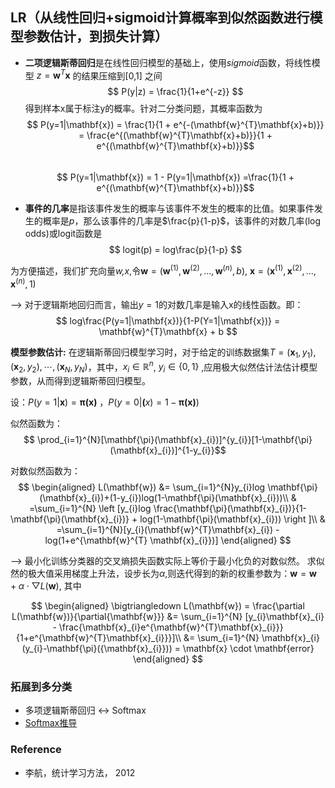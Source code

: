 ## LR（从线性回归+sigmoid计算概率到似然函数进行模型参数估计，到损失计算）
* **二项逻辑斯蒂回归**是在线性回归模型的基础上，使用*sigmoid*函数，将线性模型 $z =  \mathbf{w}^{T}\mathbf{x}$ 
的结果压缩到[0,1] 之间
$$ P(y|z) = \frac{1}{1+e^{-z}} $$
得到样本x属于标注y的概率。针对二分类问题，其概率函数为
$$ P(y=1|\mathbf{x}) = \frac{1}{1 + e^{-(\mathbf{w}^{T}\mathbf{x}+b)}} = \frac{e^{(\mathbf{w}^{T}\mathbf{x}+b)}}{1 + e^{(\mathbf{w}^{T}\mathbf{x}+b)}}$$  
$$ P(y=1|\mathbf{x}) = 1 - P(y=1|\mathbf{x}) =\frac{1}{1 + e^{(\mathbf{w}^{T}\mathbf{x}+b)}}$$

* **事件的几率**是指该事件发生的概率与该事件不发生的概率的比值。如果事件发生的概率是*p*，那么该事件的几率是$\frac{p}{1-p}$，该事件的对数几率(log odds)或logit函数是
$$ logit(p) = log\frac{p}{1-p} $$

为方便描述，我们扩充向量*w,x*,令$\mathbf{w} = (\mathbf{w}^{(1)},\mathbf{w}^{(2)},\dots,\mathbf{w}^{(n)},b)$, $\mathbf{x} = (\mathbf{x}^{(1)},\mathbf{x}^{(2)},\dots,\mathbf{x}^{(n)},1)$

--> 对于逻辑斯地回归而言，输出$y=1$的对数几率是输入x的线性函数。即：
$$ log\frac{P(y=1|\mathbf{x})}{1-P(Y=1|\mathbf{x})} = \mathbf{w}^{T}\mathbf{x} + b $$

**模型参数估计:** 在逻辑斯蒂回归模型学习时，对于给定的训练数据集$T={(\mathbf{x}_{1},y_{1}),(\mathbf{x}_{2},y_{2}),\cdots,(\mathbf{x}_{N},y_{N})}$，其中，$x_{i}\in \mathbb{R}^{n}$, $y_{i} \in \{0,1\}$ ,应用极大似然估计法估计模型参数，从而得到逻辑斯蒂回归模型。

设：$P(y=1|\mathbf{x}) = \mathbf{\pi(x)}$ ，$P(y=0|\mathbf(x) = 1 - \mathbf{\pi(x)})$

似然函数为：
$$ \prod_{i=1}^{N}[\mathbf{\pi}(\mathbf{x}_{i})]^{y_{i}}[1-\mathbf{\pi}(\mathbf{x}_{i})]^{1-y_{i}}$$

对数似然函数为：
$$
\begin{aligned}
L(\mathbf{w}) &= \sum_{i=1}^{N}y_{i}log \mathbf{\pi}(\mathbf{x}_{i})+(1-y_{i})log(1-\mathbf{\pi}(\mathbf{x}_{i}))\\
& =\sum_{i=1}^{N} \left [y_{i}log \frac{\mathbf{\pi}(\mathbf{x}_{i})}{1-\mathbf{\pi}(\mathbf{x}_{i})} + log(1-\mathbf{\pi}(\mathbf{x}_{i})) \right ]\\
& =\sum_{i=1}^{N}[y_{i}(\mathbf{w}^{T}\mathbf{x}_{i}) - log(1+e^{\mathbf{w}^{T} \mathbf{x}_{i}})]
\end{aligned}
$$

--> 最小化训练分类器的交叉熵损失函数实际上等价于最小化负的对数似然。
求似然的极大值采用梯度上升法，设步长为$\alpha$,则迭代得到的新的权重参数为：$\mathbf{w} = \mathbf{w} + \alpha \cdot \bigtriangledown L(\mathbf{w})$, 其中 

$$
\begin{aligned}
\bigtriangledown L(\mathbf{w}) = \frac{\partial L(\mathbf{w})}{\partial{\mathbf{w}}} &= \sum_{i=1}^{N} [y_{i}\mathbf{x}_{i} - \frac{\mathbf{x}_{i}e^{\mathbf{w}^{T}\mathbf{x}_{i}}}{1+e^{\mathbf{w}^{T}\mathbf{x}_{i}}}]\\
&= \sum_{i=1}^{N} \mathbf{x}_{i}(y_{i}-\mathbf{\pi}({\mathbf{x}_{i}})) = \mathbf{x} \cdot \mathbf{error}
\end{aligned}
$$


<!-- $$
\begin{aligned}
x ={}& a+b+c+{} \\
&d+e+f+g
\end{aligned}
$$ -->

### 拓展到多分类
* 多项逻辑斯蒂回归 <-> Softmax
* [Softmax推导](https://zhuanlan.zhihu.com/p/25723112)

### Reference
* 李航，统计学习方法， 2012